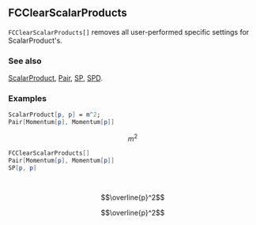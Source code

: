 ## FCClearScalarProducts

`FCClearScalarProducts[]` removes all user-performed specific settings for ScalarProduct's.

### See also

[ScalarProduct](ScalarProduct), [Pair](Pair), [SP](SP), [SPD](SPD).

### Examples

```mathematica
ScalarProduct[p, p] = m^2;
Pair[Momentum[p], Momentum[p]]
```

$$m^2$$

```mathematica
FCClearScalarProducts[]
Pair[Momentum[p], Momentum[p]]
SP[p, p] 
  
 

```

$$\overline{p}^2$$

$$\overline{p}^2$$